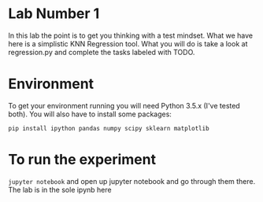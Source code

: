 # Lab Number 1

In this lab the point is to get you thinking with a test mindset. What we have here is a simplistic KNN Regression tool. What you will do is take a look at regression.py and complete the tasks labeled with TODO.

# Environment

To get your environment running you will need Python 3.5.x (I've tested both). You will also have to install some packages:

```
pip install ipython pandas numpy scipy sklearn matplotlib
```

# To run the experiment

`jupyter notebook` and open up jupyter notebook and go through them there. The lab is in the sole ipynb here
